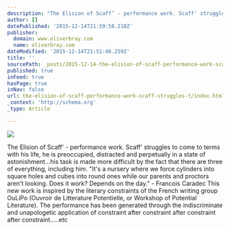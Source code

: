 ```yaml
---
description: "The Elision of Scaff’ - performance work. Scaff' struggles to come to terms with his life, he is preoccupied, distracted and perpetually in a state of astonishm"
author: []
datePublished: '2015-12-14T21:59:58.210Z'
publisher:
  domain: www.oliverbray.com
  name: oliverbray.com
dateModified: '2015-12-14T21:51:46.259Z'
title: ''
sourcePath: _posts/2015-12-14-the-elision-of-scaff-performance-work-scaff-struggles-t.md
published: true
inFeed: true
hasPage: true
inNav: false
url: the-elision-of-scaff-performance-work-scaff-struggles-t/index.html
_context: 'http://schema.org'
_type: Article

---
```

![](http://www.oliverbray.com/Oliver_Bray/Home_files/SCAFF1.jpg)

The Elision of Scaff' - performance work. Scaff' struggles to come to terms with his life, he is preoccupied, distracted and perpetually in a state of astonishment...his task is made more difficult by the fact that there are three of everything, including him. "It's a nursery where we force cylinders into square holes and cubes into round ones while our parents and proctors aren't looking. Does it work? Depends on the day." - Francois Caradec This new work is inspired by the literary constraints of the French writing group OuLiPo (Ouvroir de Litterature Potentielle, or Workshop of Potential Literature). The performance has been generated through the indiscriminate and unapologetic application of constraint after constraint after constraint after constraint.....etc